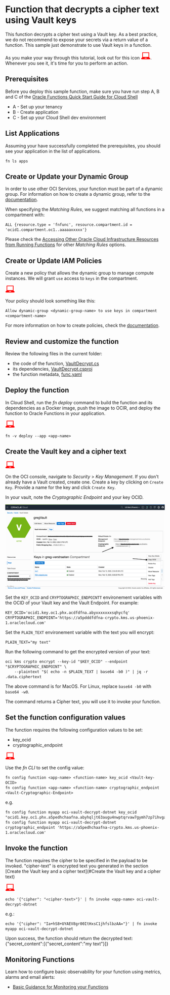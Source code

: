 # Function that decrypts a cipher text using Vault keys
This function decrypts a cipher text using a Vault key. As a best practice, we do not recommend to expose your secrets via a return value of a function. This sample just demonstrate to use Vault keys in a function.

As you make your way through this tutorial, look out for this icon ![user input icon](./images/userinput.png).
Whenever you see it, it's time for you to perform an action.


## Prerequisites
Before you deploy this sample function, make sure you have run step A, B and C of the [Oracle Functions Quick Start Guide for Cloud Shell](https://www.oracle.com/webfolder/technetwork/tutorials/infographics/oci_functions_cloudshell_quickview/functions_quickview_top/functions_quickview/index.html)
* A - Set up your tenancy
* B - Create application
* C - Set up your Cloud Shell dev environment


## List Applications 
Assuming your have successfully completed the prerequisites, you should see your 
application in the list of applications.
```
fn ls apps
```


## Create or Update your Dynamic Group
In order to use other OCI Services, your function must be part of a dynamic group. For information on how to create a dynamic group, refer to the [documentation](https://docs.cloud.oracle.com/iaas/Content/Identity/Tasks/managingdynamicgroups.htm#To).

When specifying the *Matching Rules*, we suggest matching all functions in a compartment with:
```
ALL {resource.type = 'fnfunc', resource.compartment.id = 'ocid1.compartment.oc1..aaaaaxxxxx'}
```
Please check the [Accessing Other Oracle Cloud Infrastructure Resources from Running Functions](https://docs.cloud.oracle.com/en-us/iaas/Content/Functions/Tasks/functionsaccessingociresources.htm) for other *Matching Rules* options.


## Create or Update IAM Policies
Create a new policy that allows the dynamic group to manage compute instances. We will grant `use` access to `keys` in the compartment.

![user input icon](./images/userinput.png)

Your policy should look something like this:
```
Allow dynamic-group <dynamic-group-name> to use keys in compartment <compartment-name>
```

For more information on how to create policies, check the [documentation](https://docs.cloud.oracle.com/iaas/Content/Identity/Concepts/policysyntax.htm).


## Review and customize the function
Review the following files in the current folder:
* the code of the function, [VaultDecrypt.cs](./VaultDecrypt.cs)
* its dependencies, [VaultDecrypt.csproj](./VaultDecrypt.csproj)
* the function metadata, [func.yaml](./func.yaml)


## Deploy the function
In Cloud Shell, run the *fn deploy* command to build the function and its dependencies as a Docker image, 
push the image to OCIR, and deploy the function to Oracle Functions in your application.

![user input icon](./images/userinput.png)
```
fn -v deploy --app <app-name>
```


## Create the Vault key and a cipher text
![user input icon](./images/userinput.png)

On the OCI console, navigate to *Security* > *Key Management*. If you don't already have a Vault created, create one. Create a key by clicking on `Create Key`. Provide a name for the key and click `Create Key`. 

In your vault, note the *Cryptographic Endpoint* and your key OCID.

![Cryptographic Endpoint anf Key OCID](./images/vault.png)

Set the `KEY_OCID` and `CRYPTOGRAPHIC_ENDPOINTT` environement variables with the OCID of your Vault key and the Vault Endpoint. For example:
```
KEY_OCID='ocid1.key.oc1.phx.acdfdfna.abyxxxxxxxsqhycfq'
CRYPTOGRAPHIC_ENDPOINT='https://a5pdddfdfna-crypto.kms.us-phoenix-1.oraclecloud.com'
```

Set the `PLAIN_TEXT` environement variable with the text you will encrypt:
```
PLAIN_TEXT="my text"
```
Run the following command to get the encrypted version of your text:
```
oci kms crypto encrypt --key-id "$KEY_OCID" --endpoint "$CRYPTOGRAPHIC_ENDPOINT" \
    --plaintext "$( echo -n $PLAIN_TEXT | base64 -b0 )" | jq -r .data.ciphertext
```
The above command is for MacOS. For Linux, replace `base64 -b0` with `base64 -w0`.

The command returns a Cipher text, you will use it to invoke your function.


## Set the function configuration values
The function requires the following configuration values to be set:
- key_ocid
- cryptographic_endpoint

![user input icon](./images/userinput.png)

Use the *fn CLI* to set the config value:
```
fn config function <app-name> <function-name> key_ocid <Vault-key-OCID>
fn config function <app-name> <function-name> cryptographic_endpoint <Vault-Cryptographic-Endpoint>
```
e.g.
```
fn config function myapp oci-vault-decrypt-dotnet key_ocid  "ocid1.key.oc1.phx.a5pedhchaafna.abyhqljt63augu4nwptqrvaw7gymh7zp7ihvgayo72pehd3sqhfproiaycfq"
fn config function myapp oci-vault-decrypt-dotnet cryptographic_endpoint 'https://a5pedhchaafna-crypto.kms.us-phoenix-1.oraclecloud.com'
```


## Invoke the function
The function requires the cipher to be specified in the payload to be invoked. "cipher-text" is encrypted text you generated in the section [Create the Vault key and a cipher text](#Create the Vault key and a cipher text)

![user input icon](./images/userinput.png)
```
echo '{"cipher": "<cipher-text>"}' | fn invoke <app-name> oci-vault-decrypt-dotnet
```
e.g.:
```
echo '{"cipher": "Ia+hS8+UYAEV8gr00ItHxsC1jhfslbzAA="}' | fn invoke myapp oci-vault-decrypt-dotnet
```

Upon success, the function should return the decrypted text:
{"secret_content":[{"secret_content":"my text"}]}


## Monitoring Functions

Learn how to configure basic observability for your function using metrics, alarms and email alerts:
* [Basic Guidance for Monitoring your Functions](../basic-observability/functions.md)
